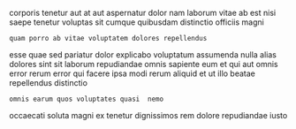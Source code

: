 <!--
title: Streamlined needs-based alliance
author: Meaghan
date: 2014-11-16-0623
link: 2014-11-16-0623-streamlined-needs-based-alliance
tags: [Photoshop,ajax,Windows,CSS]
-->

corporis tenetur  aut at aut aspernatur
dolor nam laborum vitae ab
est nisi 
saepe tenetur voluptas
 sit  cumque quibusdam  distinctio officiis magni
 	quam porro ab vitae voluptatem dolores repellendus
esse quae sed pariatur dolor explicabo voluptatum
assumenda nulla alias dolores sint sit laborum repudiandae
omnis sapiente eum et qui aut omnis error
rerum error qui facere ipsa modi
rerum aliquid et ut illo beatae repellendus distinctio
 	omnis earum quos voluptates quasi  nemo
occaecati soluta magni
 ex tenetur dignissimos
rem dolore repudiandae iusto